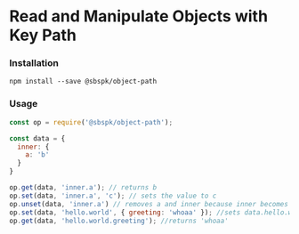 # Read and Manipulate Objects with Key Path

### Installation
```shell
npm install --save @sbspk/object-path
```

### Usage

```js
const op = require('@sbspk/object-path');

const data = {
  inner: {
    a: 'b'
  }
}

op.get(data, 'inner.a'); // returns b
op.set(data, 'inner.a', 'c'); // sets the value to c
op.unset(data, 'inner.a') // removes a and inner because inner becomes empty after deleting a
op.set(data, 'hello.world', { greeting: 'whoaa' }); //sets data.hello.world.greeting
op.get(data, 'hello.world.greeting'); //returns 'whoaa'
```